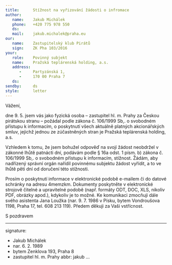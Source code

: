 ```yaml
---
title:      Stížnost na vyřizování žádosti o infromace
author:
   name:    Jakub Michálek
   phone:   +420 775 978 550
   ds:      
   mail:    jakub.michalek@praha.eu
our:
   name:    Zastupitelský klub Pirátů
   sign:    ZK Pha 103/2016
your:
   role:    Povinný subjekt
   name:    Pražská teplárenská holding, a.s.
   address:
      -     Partyzánská 1,
      -     170 00 Praha 7
   ds:      
sendby:     ds
style:      letter
---
```


Vážení,

dne 9. 5. jsem vás jako fyzická osoba – zastupitel hl. m. Prahy za Českou pirátskou stranu – požádal podle zákona č. 106/1999 Sb,. o svobodném přístupu k informacím, o poskytnutí všech aktuálně platných akcionářských smluv, jejichž jednou ze zúčastněných stran je Pražská teplárenská holding, a.s.

Vzhledem k tomu, že jsem bohužel odpověď na svojí žádost neobdržel v zákonné lhůtě patnácti dní, podávám podle § 16a odst. 1 písm. b) zákona č. 106/1999 Sb,. o svobodném přístupu k informacím, stížnost. Žádám, aby nadřízený správní orgán nařídil povinnému subjektu žádost vyřídit, a to ve lhůtě pěti dní od doručení této stížnosti. 

Prosím o poskytnutí informace v elektronické podobě e-mailem či do datové schránky na adresu 4memzkm. Dokumenty poskytněte v elektronické strojově čitelné a upravitelné podobě (např. formáty ODT, DOC, XLS, nikoliv PDF, obrázky apod.), kdykoliv je to možné. Ke komunikaci zmocňuji dále svého asistenta Jana Loužka (nar. 9. 7. 1986 v Písku, bytem Vondroušova 1198, Praha 17, tel. 608 213 119). Předem děkuji za Vaši vstřícnost. 

S pozdravem

---
signature: 
  - Jakub Michálek
  - nar. 6. 2. 1989
  - bytem Zenklova 193, Praha 8
  - zastupitel hl. m. Prahy
abbr:       jakub
...
